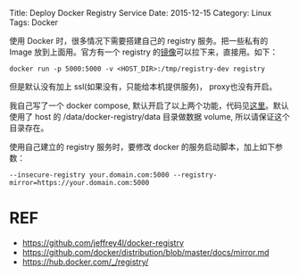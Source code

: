 Title: Deploy Docker Registry Service
Date: 2015-12-15
Category: Linux
Tags: Docker

使用 Docker 时，很多情况下需要搭建自己的 registry 服务。把一些私有的 Image 放到上面用。官方有一个 registry 的[镜像](https://hub.docker.com/_/registry/)可以拉下来，直接用。如下：

```
docker run -p 5000:5000 -v <HOST_DIR>:/tmp/registry-dev registry
```

但是默认没有加上 ssl(如果没有，只能给本机提供服务)， proxy也没有开启。

我自己写了一个 docker compose, 默认开启了以上两个功能，代码见[这里](https://github.com/jeffrey4l/docker-registry)。默认使用了 host 的 /data/docker-registry/data 目录做数据 volume, 所以请保证这个目录存在。

使用自己建立的 registry 服务时，要修改 docker 的服务启动脚本，加上如下参数：

```
--insecure-registry your.domain.com:5000 --registry-mirror=https://your.domain.com:5000
```

# REF
* https://github.com/jeffrey4l/docker-registry
* https://github.com/docker/distribution/blob/master/docs/mirror.md
* https://hub.docker.com/_/registry/
